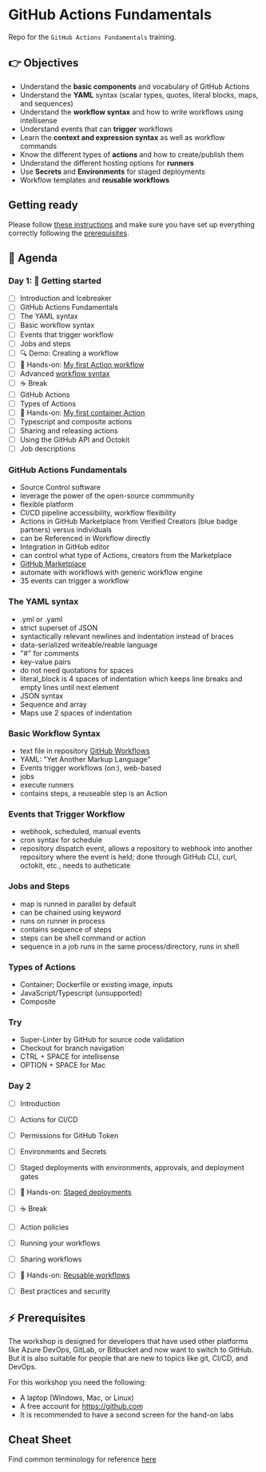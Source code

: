 # GitHub Actions Fundamentals

Repo for the `GitHub Actions Fundamentals` training.

## 👉 Objectives

- Understand the __basic components__ and vocabulary of GitHub Actions
- Understand the __YAML__ syntax (scalar types, quotes, literal blocks, maps, and sequences)
- Understand the __workflow syntax__ and how to write workflows using intellisense
- Understand events that can __trigger__ workflows
- Learn the __context and expression syntax__ as well as workflow commands
- Know the different types of __actions__ and how to create/publish them
- Understand the different hosting options for __runners__
- Use __Secrets__ and __Environments__ for staged deployments
- Workflow templates and __reusable workflows__

## Getting ready

Please follow [these instructions](GettingReady.md) and make sure you have set up everything correctly following the [prerequisites](#-prerequisites).

## 📆 Agenda

### Day 1: 🚀 Getting started

- [ ] Introduction and Icebreaker
- [ ] GitHub Actions Fundamentals
- [ ] The YAML syntax
- [ ] Basic workflow syntax
- [ ] Events that trigger workflow
- [ ] Jobs and steps
- [ ] :mag: Demo: Creating a workflow
- [ ] 🔨 Hands-on: [My first Action workflow](hol/01-My-first-workflow.md)
- [ ] Advanced [workflow syntax](https://docs.github.com/en/actions/using-workflows/workflow-syntax-for-github-actions)
- [ ] :coffee: Break
- [ ] GitHub Actions
- [ ] Types of Actions
- [ ] 🔨 Hands-on: [My first container Action](hol/02-My-first-action.md)
- [ ] Typescript and composite actions
- [ ] Sharing and releasing actions
- [ ] Using the GitHub API and Octokit
- [ ] Job descriptions

### GitHub Actions Fundamentals
- Source Control software
- leverage the power of the open-source commmunity
- flexible platform
- CI/CD pipeline accessibility, workflow flexibility
- Actions in GitHub Marketplace from Verified Creators (blue badge partners) versus individuals
- can be Referenced in Workflow directly
- Integration in GitHub editor
- can control what type of Actions, creators from the Marketplace
- [GitHub Marketplace](https://github.com/marketplace?type=actions)
- automate with workflows with generic workflow engine
- 35 events can trigger a workflow

### The YAML syntax
- .yml or .yaml
- strict superset of JSON
- syntactically relevant newlines and indentation instead of braces
- data-serialized writeable/reable language
- "#" for comments
- key-value pairs
- do not need quotations for spaces
- literal_block is 4 spaces of indentation which keeps line breaks and empty lines until next element
- JSON syntax
- Sequence and array
- Maps use 2 spaces of indentation

### Basic Workflow Syntax
- text file in repository [GitHub Workflows](.github/workflows)
- YAML: "Yet Another Markup Language"
- Events trigger workflows (on:), web-based
- jobs
- execute runners
- contains steps, a reuseable step is an Action

### Events that Trigger Workflow
- webhook, scheduled, manual events
- cron syntax for schedule
- repository dispatch event, allows a repository to webhook into another repository where the event is held; done through GitHub CLI, curl, octokit, etc., needs to autheticate

### Jobs and Steps
- map is runned in parallel by default
- can be chained using keyword
- runs on runner in process
- contains sequence of steps
- steps can be shell command or action
- sequence in a job runs in the same process/directory, runs in shell

### Types of Actions
- Container; Dockerfile or existing image, inputs
- JavaScript/Typescript (unsupported)
- Composite

### Try
- Super-Linter by GitHub for source code validation
- Checkout for branch navigation
- CTRL + SPACE for intellisense
- OPTION + SPACE for Mac

### Day 2
- [ ] Introduction
- [ ] Actions for CI/CD
- [ ] Permissions for GitHub Token
- [ ] Environments and Secrets
- [ ] Staged deployments with environments, approvals, and deployment gates
- [ ] 🔨 Hands-on: [Staged deployments](hol/03-Staged-deployments.md)
- [ ] :coffee: Break
- [ ] Action policies
- [ ] Running your workflows
- [ ] Sharing workflows
- [ ] 🔨 Hands-on: [Reusable workflows](hol/04-Reusable-workflows.md)
- [ ] Best practices and security


## ⚡ Prerequisites

The workshop is designed for developers that have used other platforms like Azure DevOps, GitLab, or Bitbucket and now want to switch to GitHub. But it is also suitable for people that are new to topics like git, CI/CD, and DevOps.

For this workshop you need the following:

- A laptop (Windows, Mac, or Linux)
- A free account for https://github.com
- It is recommended to have a second screen for the hand-on labs

## Cheat Sheet
Find common terminology for reference [here](./CheatSheet.md)

